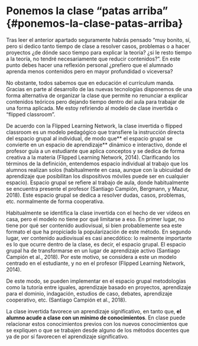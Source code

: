 # Ponemos la clase “patas arriba” {#ponemos-la-clase-patas-arriba}

Tras leer el anterior apartado seguramente habrás pensado “muy bonito, sí, pero si dedico tanto tiempo de clase a resolver casos, problemas o a hacer proyectos ¿de dónde saco tiempo para explicar la teoría? ¿si le resto tiempo a la teoría, no tendré necesariamente que reducir contenidos?”. En este punto debes hacer una reflexión personal ¿prefiero que el alumnado aprenda menos contenidos pero en mayor profundidad o viceversa?

No obstante, todos sabemos que en educación el currículum manda. Gracias en parte al desarrollo de las nuevas tecnologías disponemos de una forma alternativa de organizar la clase que permite no renunciar a explicar contenidos teóricos pero dejando tiempo dentro del aula para trabajar de una forma aplicada. Me estoy refiriendo al modelo de clase invertida o “flipped classroom”.

De acuerdo con la Flipped Learning Network, la clase invertida o flipped classroom es un modelo pedagógico que transfiere la instrucción directa del espacio grupal al individual, de modo que** el espacio grupal se convierte en un espacio de aprendizaje** dinámico e interactivo, donde el profesor guía a un estudiante que aplica conceptos y se dedica de forma creativa a la materia \(Flipped Learning Network, 2014\). Clarificando los términos de la definición, entendemos espacio individual al trabajo que los alumnos realizan solos \(habitualmente en casa, aunque con la ubicuidad de aprendizaje que posibilitan los dispositivos móviles puede ser en cualquier espacio\). Espacio grupal se refiere al trabajo de aula, donde habitualmente se encuentra presente el profesor \(Santiago Campión, Bergmann, y Mazur, 2018\). Este espacio grupal se dedica a resolver dudas, casos, problemas, etc. normalmente de forma cooperativa.

Habitualmente se identifica la clase invertida con el hecho de ver vídeos en casa, pero el modelo no tiene por qué limitarse a eso. En primer lugar, no tiene por qué ser contenido audiovisual, si bien probablemente sea este formato el que ha propiciado la popularización de este método. En segundo lugar, ver contenido audiovisual es casi anecdótico: lo realmente importante es lo que ocurre dentro de la clase, es decir, el espacio grupal. El espacio grupal ha de transformarse en un lugar de aprendizaje activo \(Santiago Campión et al., 2018\). Por este motivo, se considera a este un modelo centrado en el estudiante, y no en el profesor \(Flipped Learning Network, 2014\).

De este modo, se pueden implementar en el espacio grupal metodologías como la tutoría entre iguales, aprendizaje basado en proyectos, aprendizaje para el dominio, indagación, estudios de caso, debates, aprendizaje cooperativo, etc. \(Santiago Campión et al., 2018\).

La clase invertida favorece un aprendizaje significativo, en tanto que, **el alumno acude a clase con un mínimo de conocimientos**. En clase puede relacionar estos conocimientos previos con los nuevos conocimientos que se expliquen o que se trabajen desde alguno de los métodos docentes que ya de por sí favorecen el aprendizaje significativo.


